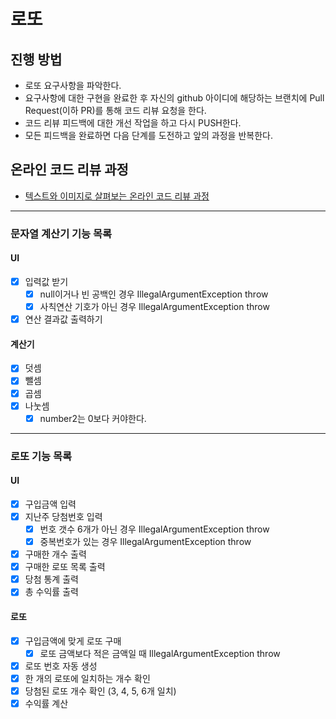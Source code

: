 # 로또
## 진행 방법
* 로또 요구사항을 파악한다.
* 요구사항에 대한 구현을 완료한 후 자신의 github 아이디에 해당하는 브랜치에 Pull Request(이하 PR)를 통해 코드 리뷰 요청을 한다.
* 코드 리뷰 피드백에 대한 개선 작업을 하고 다시 PUSH한다.
* 모든 피드백을 완료하면 다음 단계를 도전하고 앞의 과정을 반복한다.

## 온라인 코드 리뷰 과정
* [텍스트와 이미지로 살펴보는 온라인 코드 리뷰 과정](https://github.com/next-step/nextstep-docs/tree/master/codereview)


---


### 문자열 계산기 기능 목록
#### UI
- [x] 입력값 받기 
  - [x] null이거나 빈 공백인 경우 IllegalArgumentException throw
  - [x] 사칙연산 기호가 아닌 경우 IllegalArgumentException throw
- [x] 연산 결과값 출력하기

#### 계산기
- [x] 덧셈
- [x] 뺄셈
- [x] 곱셈
- [x] 나눗셈
  - [x] number2는 0보다 커야한다.

---

### 로또 기능 목록
#### UI
- [x] 구입금액 입력
- [x] 지난주 당첨번호 입력
  - [x] 번호 갯수 6개가 아닌 경우 IllegalArgumentException throw
  - [x] 중복번호가 있는 경우 IllegalArgumentException throw
- [x] 구매한 개수 출력
- [x] 구매한 로또 목록 출력
- [x] 당첨 통계 출력
- [x] 총 수익률 출력

#### 로또
- [x] 구입금액에 맞게 로또 구매
  - [x] 로또 금액보다 적은 금액일 때 IllegalArgumentException throw
- [x] 로또 번호 자동 생성
- [x] 한 개의 로또에 일치하는 개수 확인
- [x] 당첨된 로또 개수 확인 (3, 4, 5, 6개 일치)
- [x] 수익률 계산